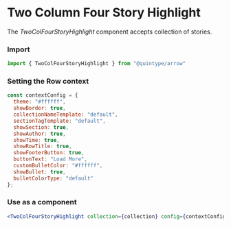 # Two Column Four Story Highlight

The _TwoColFourStoryHighlight_ component accepts collection of stories.

### Import
```jsx
import { TwoColFourStoryHighlight } from "@quintype/arrow"
```

### Setting the Row context

```jsx
const contextConfig = {
  theme: "#ffffff",
  showBorder: true,
  collectionNameTemplate: "default",
  sectionTagTemplate: "default",
  showSection: true,
  showAuthor: true,
  showTime: true,
  showRowTitle: true,
  showFooterButton: true,
  buttonText: "Load More",
  customBulletColor: "#ffffff",
  showBullet: true,
  bulletColorType: "default"
};
```

### Use as a component
```jsx
<TwoColFourStoryHighlight collection={collection} config={contextConfig} />
```

<!-- PROPS -->
